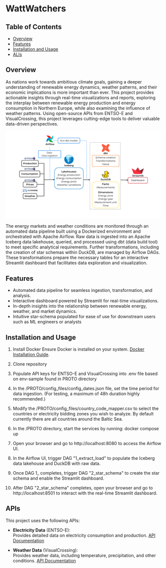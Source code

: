 # WattWatchers

## Table of Contents
- [Overview](#overview)
- [Features](#features)
- [Installation and Usage](#installation_and_usage)
- [ALIs](#APIs)

## Overview
As nations work towards ambitious climate goals, gaining a deeper understanding of renewable energy dynamics, weather patterns, and their economic implications is more important than ever. 
This project provides actionable insights through real-time visualizations and reports, exploring the interplay between renewable energy production and energy consumption in Northern Europe, 
while also examining the influence of weather patterns. Using open-source APIs from ENTSO-E and VisualCrossing, this project leverages cutting-edge tools to deliver valuable data-driven perspectives.

![Example Image](images/pipeline_schema.png)


The energy markets and weather conditions are monitored through an automated data pipeline built using a Dockerized environment and orchestrated with Apache Airflow. 
Raw data is ingested into an Apache Iceberg data lakehouse, queried, and processed using dbt (data build tool) to meet specific analytical requirements. 
Further transformations, including the creation of star schemas within DuckDB, are managed by Airflow DAGs. 
These transformations prepare the necessary tables for an interactive Streamlit dashboard that facilitates data exploration and visualization.

## Features
- Automated data pipeline for seamless ingestion, transformation, and analysis.
- Interactive dashboard powered by Streamlit for real-time visualizations.
- In-depth insights into the relationship between renewable energy, weather, and market dynamics.
- Intuitive star-schema populated for ease of use for downstream users such as ML engineers or analysts

## Installation and Usage
1. Install Docker
   Ensure Docker is installed on your system. [Docker Installation Guide](https://docs.docker.com/get-docker/).

2. Clone repository

3. Populate API keys for ENTSO-E and VisualCrossing into .env file based on env-sample found in PROTO directory

4. In the /PROTO/config_files/config_dates.json file, set the time period for data ingestion.
    (For testing, a maximum of 48h duration highly recommended.)

5. Modify the /PROTO/config_files/country_code_mapper.csv to select the countries or electricity bidding zones you wish to analyze. By default currently there are all countries around the Baltic Sea.

6. In the /PROTO directory, start the services by running:
    docker compose up
7. Open your browser and go to http://localhost:8080 to access the Airflow UI.

8. In the Airflow UI, trigger DAG "1_extract_load" to populate the Iceberg data lakehouse and DuckDB with raw data.

9. Once DAG 1_ completes, trigger DAG "2_star_schema" to create the star schema and enable the Streamlit dashboard.

10. After DAG "2_star_schema" completes, open your browser and go to http://localhost:8501 to interact with the real-time Streamlit dashboard.

## APIs
This project uses the following APIs:

- **Electricity Data** (ENTSO-E):  
   Provides detailed data on electricity consumption and production. [API Documentation](https://transparencyplatform.zendesk.com/hc/en-us/articles/15692855254548-Sitemap-for-Restful-API-Integration)
  
- **Weather Data** (VisualCrossing):  
   Provides weather data, including temperature, precipitation, and other conditions. [API Documentation](https://www.visualcrossing.com/weather-api)
